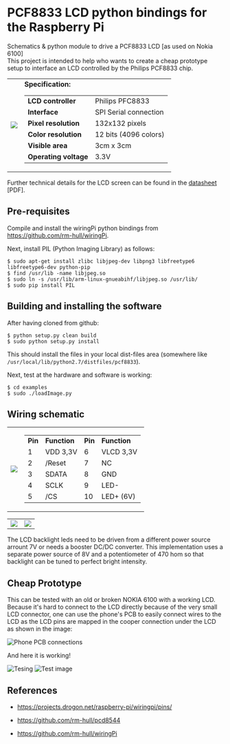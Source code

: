 PCF8833 LCD python bindings for the Raspberry Pi
=======

Schematics &amp; python module to drive a PCF8833 LCD [as used on Nokia 6100] <br/>
This project is intended to help who wants to create a cheap prototype setup to interface an LCD controlled by the Philips PCF8833 chip.

<table>
  <tr>
    <td>
      <img src="https://raw.github.com/engpedrorafael/pcf8833/master/doc/images/LCD6100.jpg"/>
    </td>
    <td>
      <strong>Specification:</strong>
      <table>
      <tr><td><strong>LCD controller</strong></td><td>Philips PFC8833</td></tr>
      <tr><td><strong>Interface</strong></td><td>SPI Serial connection</td></tr>
      <tr><td><strong>Pixel resolution</strong></td><td>132x132 pixels</td></tr>
      <tr><td><strong>Color resolution</strong></td><td>12 bits (4096 colors)</td></tr>
      <tr><td><strong>Visible area</strong></td><td>3cm x 3cm</td></tr>
      <tr><td><strong>Operating voltage</strong></td><td>3.3V</td></tr>
      </table>
    </td>
  </tr>
</table>

Further technical details for the LCD screen can be found in the 
[datasheet](https://raw.github.com/engpedrorafael/pcf8833/master/doc/PCF8833.pdf) [PDF].

Pre-requisites
--------------
Compile and install the wiringPi python bindings from https://github.com/rm-hull/wiringPi. 

Next, install PIL (Python Imaging Library) as follows:

    
    $ sudo apt-get install zlibc libjpeg-dev libpng3 libfreetype6 libfreetype6-dev python-pip
    $ find /usr/lib -name libjpeg.so
    $ sudo ln -s /usr/lib/arm-linux-gnueabihf/libjpeg.so /usr/lib/
    $ sudo pip install PIL

Building and installing the software
------------------------------------
After having cloned from github:

    $ python setup.py clean build
    $ sudo python setup.py install

This should install the files in your local dist-files area (somewhere
like `/usr/local/lib/python2.7/distfiles/pcf8833`).

Next, test at the hardware and software is working:

    $ cd examples
    $ sudo ./loadImage.py

Wiring schematic
----------------
<table>
  <tr>
    <td>
      <img src="https://raw.github.com/engpedrorafael/pcf8833/master/doc/images/lcdpinout.jpg"/>
    </td>
    <td>
      <table>
        <tr><td><strong>Pin<strong></td><td><strong>Function</strong></td><td><strong>Pin<strong></td><td><strong>Function</strong></td></tr>
        <tr><td>1</td><td>VDD 3,3V</td><td>6</td><td>VLCD 3,3V</td></tr>
        <tr><td>2</td><td>/Reset</td><td>7</td><td>NC</td></tr>
        <tr><td>3</td><td>SDATA</td><td>8</td><td>GND</td></tr>
        <tr><td>4</td><td>SCLK</td><td>9</td><td>LED-</td></tr>
        <tr><td>5</td><td>/CS</td><td>10</td><td>LED+ (6V)</td></tr>
      </table>
    </td>
  </tr>
</table>
<table>
  <tr>
    <td>
      <img src="https://raw.github.com/engpedrorafael/pcf8833/master/doc/images/GPIOs.png"/>
    </td>
    <td>
      <img src="https://raw.github.com/engpedrorafael/pcf8833/master/doc/images/shematics.png"/>
    </td>
  </tr>
</table>
The LCD backlight leds need to be driven from a different power source arrount 7V or needs a booster DC/DC converter.
This implementation uses a separate power source of 8V and a potentiometer of 470 hom so that backlight can be tuned to perfect bright intensity.

Cheap Prototype
-----------------
This can be tested with an old or broken NOKIA 6100 with a working LCD. Because it's hard to connect to the LCD directly because of the very small LCD connector, one can use the phone's PCB to easily connect wires to the LCD as the LCD pins are mapped in the cooper connection under the LCD as shown in the image:

![Phone PCB connections](https://raw.github.com/engpedrorafael/pcf8833/master/doc/images/phonePCB.jpg)

And here it is working!

![Tesing](https://raw.github.com/engpedrorafael/pcf8833/master/doc/images/prototype.jpg)
![Test image](https://raw.github.com/engpedrorafael/pcf8833/master/doc/images/testImage.jpg)  


References
----------
* https://projects.drogon.net/raspberry-pi/wiringpi/pins/

* https://github.com/rm-hull/pcd8544

* https://github.com/rm-hull/wiringPi
